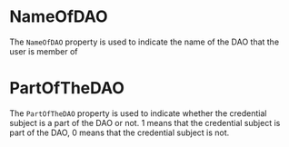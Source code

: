 # NameOfDAO

The `NameOfDAO` property is used to indicate the name of the DAO that the user is member of

# PartOfTheDAO

The `PartOfTheDAO` property is used to indicate whether the credential subject is a part of the DAO or not. 1 means that the credential subject is part of the DAO, 0 means that the credential subject is not.
